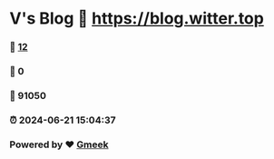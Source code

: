 # V's Blog :link: https://blog.witter.top 
### :page_facing_up: [12](https://blog.witter.top/tag.html) 
### :speech_balloon: 0 
### :hibiscus: 91050 
### :alarm_clock: 2024-06-21 15:04:37 
### Powered by :heart: [Gmeek](https://github.com/Meekdai/Gmeek)
